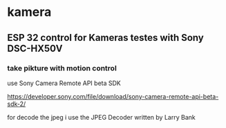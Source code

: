# kamera
## ESP 32 control for Kameras testes with Sony DSC-HX50V

### take pikture with motion control 

use Sony Camera Remote API beta SDK

<https://developer.sony.com/file/download/sony-camera-remote-api-beta-sdk-2/>


for decode the jpeg i use the  JPEG Decoder written by Larry Bank 